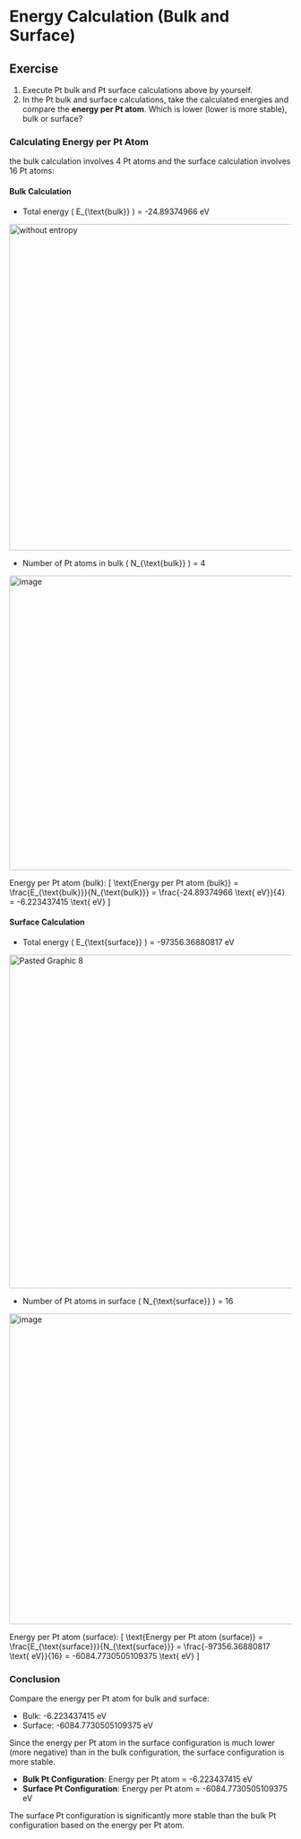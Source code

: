 # Energy Calculation (Bulk and Surface)

## Exercise

1. Execute Pt bulk and Pt surface calculations above by yourself.
2. In the Pt bulk and surface calculations, take the calculated energies and compare the **energy per Pt atom**. Which is lower (lower is more stable), bulk or surface?

### Calculating Energy per Pt Atom
the bulk calculation involves 4 Pt atoms and the surface calculation involves 16 Pt atoms:

#### Bulk Calculation
- Total energy \( E_{\text{bulk}} \) = -24.89374966 eV
  
<img width="583" alt="without entropy" src="https://github.com/CodersheepY/BrianNote/assets/87512544/ac779e40-4e5e-45c8-b16a-a98a6ad757b2">

- Number of Pt atoms in bulk \( N_{\text{bulk}} \) = 4

<img width="526" alt="image" src="https://github.com/CodersheepY/BrianNote/assets/87512544/a258e6a0-6e61-411f-b66a-4a804710a88e">

Energy per Pt atom (bulk):
\[ \text{Energy per Pt atom (bulk)} = \frac{E_{\text{bulk}}}{N_{\text{bulk}}} = \frac{-24.89374966 \text{ eV}}{4} = -6.223437415 \text{ eV} \]

#### Surface Calculation
- Total energy \( E_{\text{surface}} \) = -97356.36880817 eV

<img width="596" alt="Pasted Graphic 8" src="https://github.com/CodersheepY/BrianNote/assets/87512544/87f604c3-acc0-40e5-b161-6f035891703b">

- Number of Pt atoms in surface \( N_{\text{surface}} \) = 16

<img width="555" alt="image" src="https://github.com/CodersheepY/BrianNote/assets/87512544/d2e0eaf8-d939-49db-80a1-3269ab3b159c">

Energy per Pt atom (surface):
\[ \text{Energy per Pt atom (surface)} = \frac{E_{\text{surface}}}{N_{\text{surface}}} = \frac{-97356.36880817 \text{ eV}}{16} = -6084.7730505109375 \text{ eV} \]

### Conclusion
Compare the energy per Pt atom for bulk and surface:
- Bulk: -6.223437415 eV
- Surface: -6084.7730505109375 eV

Since the energy per Pt atom in the surface configuration is much lower (more negative) than in the bulk configuration, the surface configuration is more stable.

- **Bulk Pt Configuration**: Energy per Pt atom = -6.223437415 eV
- **Surface Pt Configuration**: Energy per Pt atom = -6084.7730505109375 eV

The surface Pt configuration is significantly more stable than the bulk Pt configuration based on the energy per Pt atom.





